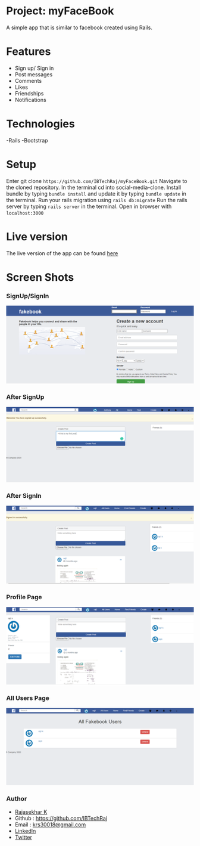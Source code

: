 # Project: myFaceBook
A simple app that is similar to facebook created using Rails.

# Features

- Sign up/ Sign in
- Post messages
- Comments
- Likes
- Friendships
- Notifications

# Technologies

-Rails
-Bootstrap

# Setup

Enter git clone ``` https://github.com/IBTechRaj/myFaceBook.git ```
Navigate to the cloned repository.
In the terminal cd into social-media-clone.
Install bundle by typing ``` bundle install ``` and update it by typing ```bundle update``` in the terminal.
Run your rails migration using ``` rails db:migrate ```
Run the rails server by typing ```rails server``` in the terminal.
Open in browser with ```localhost:3000```

# Live version 
The live version of the app can be found [here](https://rajfakebook.herokuapp.com)

# Screen Shots
### SignUp/SignIn
![fakebook SignUp/SignIn](/images/fakebook1.png)

### After SignUp
![fakebook after SignUp](/images/fakebook2.png)

### After SignIn
![fakebook 4](/images/fakebook4.png)

### Profile Page
![fakebook 5](/images/fakebook5.png)

### All Users Page
![fakebook 6](/images/fakebook6.png)

### Author
* [Rajasekhar K ](https://ibtechraj.github.io/RajPortfolio/)
* Github : https://github.com/IBTechRaj
* Email : krs30018@gmail.com
* [LinkedIn](https://www.linkedin.com/in/rajkatakamsetty/)
* [Twitter](https://twitter.com/IBTechRaj) 

